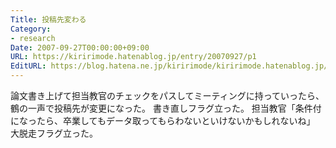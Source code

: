 ```yaml
---
Title: 投稿先変わる
Category:
- research
Date: 2007-09-27T00:00:00+09:00
URL: https://kiririmode.hatenablog.jp/entry/20070927/p1
EditURL: https://blog.hatena.ne.jp/kiririmode/kiririmode.hatenablog.jp/atom/entry/8454420450078216695
---
```



論文書き上げて担当教官のチェックをパスしてミーティングに持っていったら、鶴の一声で投稿先が変更になった。
書き直しフラグ立った。
担当教官「条件付になったら、卒業してもデータ取ってもらわないといけないかもしれないね」
大脱走フラグ立った。
